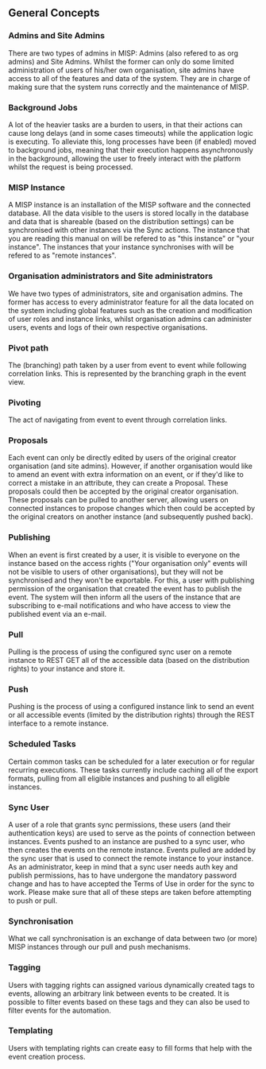 ## General Concepts


### Admins and Site Admins
There are two types of admins in MISP: Admins (also refered to as org admins) and Site Admins. Whilst the former can only do some limited administration of users of his/her own organisation, site admins have access to all of the features and data of the system. They are in charge of making sure that the system runs correctly and the maintenance of MISP.
### Background Jobs
A lot of the heavier tasks are a burden to users, in that their actions can cause long delays (and in some cases timeouts) while the application logic is executing. To alleviate this, long processes have been (if enabled) moved to background jobs, meaning that their execution happens asynchronously in the background, allowing the user to freely interact with the platform whilst the request is being processed.
### MISP Instance
A MISP instance is an installation of the MISP software and the connected database. All the data visible to the users is stored locally in the database and data that is shareable (based on the distribution settings) can be synchronised with other instances via the Sync actions. The instance that you are reading this manual on will be refered to as "this instance" or "your instance". The instances that your instance synchronises with will be refered to as "remote instances".
### Organisation administrators and Site administrators
We have two types of administrators, site and organisation admins. The former has access to every administrator feature for all the data located on the system including global features such as the creation and modification of user roles and instance links, whilst organisation admins can administer users, events and logs of their own respective organisations.<br />
### Pivot path
The (branching) path taken by a user from event to event while following correlation links. This is represented by the branching graph in the event view. 
### Pivoting
The act of navigating from event to event through correlation links.
### Proposals
Each event can only be directly edited by users of the original creator organisation (and site admins). However, if another organisation would like to amend an event with extra information on an event, or if they'd like to correct a mistake in an attribute, they can create a Proposal. These proposals could then be accepted by the original creator organisation. These proposals can be pulled to another server, allowing users on connected instances to propose changes which then could be accepted by the original creators on another instance (and subsequently pushed back).
### Publishing
When an event is first created by a user, it is visible to everyone on the instance based on the access rights ("Your organisation only" events will not be visible to users of other organisations), but they will not be synchronised and they won't be exportable. For this, a user with publishing permission of the organisation that created the event has to publish the event. The system will then inform all the users of the instance that are subscribing to e-mail notifications and who have access to view the published event via an e-mail.
### Pull
Pulling is the process of using the configured sync user on a remote instance to REST GET all of the accessible data (based on the distribution rights) to your instance and store it.
### Push
Pushing is the process of using a configured instance link to send an event or all accessible events (limited by the distribution rights) through the REST interface to a remote instance.
### Scheduled Tasks
Certain common tasks can be scheduled for a later execution or for regular recurring executions. These tasks currently include caching all of the export formats, pulling from all eligible instances and pushing to all eligible instances.   
### Sync User
A user of a role that grants sync permissions, these users (and their authentication keys) are used to serve as the points of connection between instances. Events pushed to an instance are pushed to a sync user, who then creates the events on the remote instance. Events pulled are added by the sync user that is used to connect the remote instance to your instance. As an administrator, keep in mind that a sync user needs auth key and publish permissions, has to have undergone the mandatory password change and has to have accepted the Terms of Use in order for the sync to work. Please make sure that all of these steps are taken before attempting to push or pull.
### Synchronisation
What we call synchronisation is an exchange of data between two (or more) MISP instances through our pull and push mechanisms.
### Tagging
Users with tagging rights can assigned various dynamically created tags to events, allowing an arbitrary link between events to be created. It is possible to filter events based on these tags and they can also be used to filter events for the automation. 
### Templating
Users with templating rights can create easy to fill forms that help with the event creation process.

